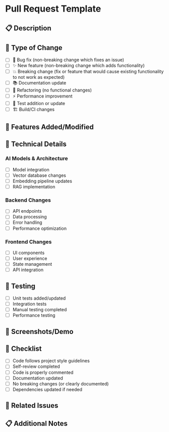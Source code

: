 # Pull Request Template

## 📋 Description
<!-- Provide a brief description of the changes in this PR -->

## 🎯 Type of Change
- [ ] 🐛 Bug fix (non-breaking change which fixes an issue)
- [ ] ✨ New feature (non-breaking change which adds functionality)
- [ ] 💥 Breaking change (fix or feature that would cause existing functionality to not work as expected)
- [ ] 📚 Documentation update
- [ ] 🔧 Refactoring (no functional changes)
- [ ] ⚡ Performance improvement
- [ ] 🧪 Test addition or update
- [ ] 🏗️ Build/CI changes

## 🚀 Features Added/Modified
<!-- List the main features or components added/modified -->

## 🔧 Technical Details
<!-- Provide technical implementation details -->

### AI Models & Architecture
- [ ] Model integration
- [ ] Vector database changes
- [ ] Embedding pipeline updates
- [ ] RAG implementation

### Backend Changes
- [ ] API endpoints
- [ ] Data processing
- [ ] Error handling
- [ ] Performance optimization

### Frontend Changes
- [ ] UI components
- [ ] User experience
- [ ] State management
- [ ] API integration

## 🧪 Testing
- [ ] Unit tests added/updated
- [ ] Integration tests
- [ ] Manual testing completed
- [ ] Performance testing

## 📸 Screenshots/Demo
<!-- Add screenshots or demo links if applicable -->

## 📝 Checklist
- [ ] Code follows project style guidelines
- [ ] Self-review completed
- [ ] Code is properly commented
- [ ] Documentation updated
- [ ] No breaking changes (or clearly documented)
- [ ] Dependencies updated if needed

## 🔗 Related Issues
<!-- Link to related issues using #issue_number -->

## 📋 Additional Notes
<!-- Any additional information, concerns, or context -->
